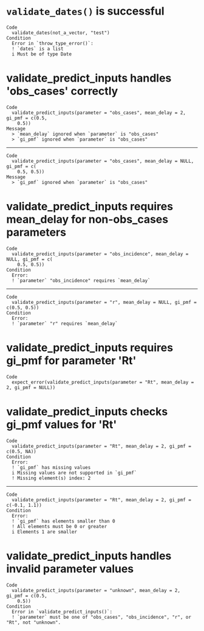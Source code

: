 # `validate_dates()` is successful

    Code
      validate_dates(not_a_vector, "test")
    Condition
      Error in `throw_type_error()`:
      ! `dates` is a list
      i Must be of type Date

# validate_predict_inputs handles 'obs_cases' correctly

    Code
      validate_predict_inputs(parameter = "obs_cases", mean_delay = 2, gi_pmf = c(0.5,
        0.5))
    Message
      > `mean_delay` ignored when `parameter` is "obs_cases"
      > `gi_pmf` ignored when `parameter` is "obs_cases"

---

    Code
      validate_predict_inputs(parameter = "obs_cases", mean_delay = NULL, gi_pmf = c(
        0.5, 0.5))
    Message
      > `gi_pmf` ignored when `parameter` is "obs_cases"

# validate_predict_inputs requires mean_delay for non-obs_cases parameters

    Code
      validate_predict_inputs(parameter = "obs_incidence", mean_delay = NULL, gi_pmf = c(
        0.5, 0.5))
    Condition
      Error:
      ! `parameter` "obs_incidence" requires `mean_delay`

---

    Code
      validate_predict_inputs(parameter = "r", mean_delay = NULL, gi_pmf = c(0.5, 0.5))
    Condition
      Error:
      ! `parameter` "r" requires `mean_delay`

# validate_predict_inputs requires gi_pmf for parameter 'Rt'

    Code
      expect_error(validate_predict_inputs(parameter = "Rt", mean_delay = 2, gi_pmf = NULL))

# validate_predict_inputs checks gi_pmf values for 'Rt'

    Code
      validate_predict_inputs(parameter = "Rt", mean_delay = 2, gi_pmf = c(0.5, NA))
    Condition
      Error:
      ! `gi_pmf` has missing values
      i Missing values are not supported in `gi_pmf`
      ! Missing element(s) index: 2

---

    Code
      validate_predict_inputs(parameter = "Rt", mean_delay = 2, gi_pmf = c(-0.1, 1.1))
    Condition
      Error:
      ! `gi_pmf` has elements smaller than 0
      ! All elements must be 0 or greater
      i Elements 1 are smaller

# validate_predict_inputs handles invalid parameter values

    Code
      validate_predict_inputs(parameter = "unknown", mean_delay = 2, gi_pmf = c(0.5,
        0.5))
    Condition
      Error in `validate_predict_inputs()`:
      ! `parameter` must be one of "obs_cases", "obs_incidence", "r", or "Rt", not "unknown".

